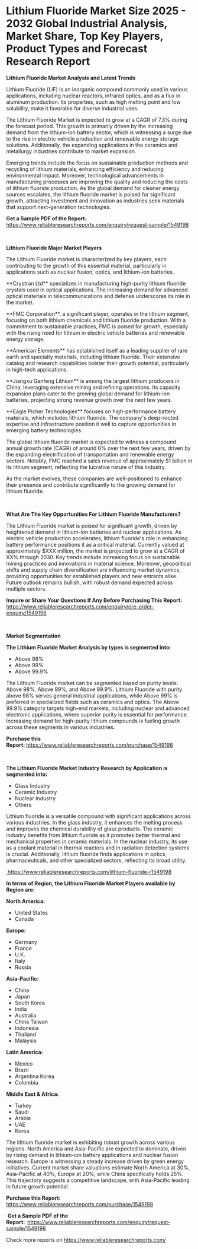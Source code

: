 <p><h1>Lithium Fluoride Market Size 2025 - 2032 Global Industrial Analysis, Market Share, Top Key Players, Product Types and Forecast Research Report</h1></p><p><strong>Lithium Fluoride Market Analysis and Latest Trends</strong></p>
<p><p>Lithium Fluoride (LiF) is an inorganic compound commonly used in various applications, including nuclear reactors, infrared optics, and as a flux in aluminum production. Its properties, such as high melting point and low solubility, make it favorable for diverse industrial uses.</p><p>The Lithium Fluoride Market is expected to grow at a CAGR of 7.3% during the forecast period. This growth is primarily driven by the increasing demand from the lithium-ion battery sector, which is witnessing a surge due to the rise in electric vehicle production and renewable energy storage solutions. Additionally, the expanding applications in the ceramics and metallurgy industries contribute to market expansion.</p><p>Emerging trends include the focus on sustainable production methods and recycling of lithium materials, enhancing efficiency and reducing environmental impact. Moreover, technological advancements in manufacturing processes are improving the quality and reducing the costs of lithium fluoride production. As the global demand for cleaner energy sources escalates, the lithium fluoride market is poised for significant growth, attracting investment and innovation as industries seek materials that support next-generation technologies.</p></p>
<p><strong>Get a Sample PDF of the Report:&nbsp;</strong> <a href="https://www.reliableresearchreports.com/enquiry/request-sample/1549198?utm_campaign=2111&utm_medium=2&utm_source=Github&utm_content=ia&utm_term=01042025&utm_id=lithium-fluoride">https://www.reliableresearchreports.com/enquiry/request-sample/1549198</a></p>
<p>&nbsp;</p>
<p><strong>Lithium Fluoride Major Market Players</strong></p>
<p><p>The Lithium Fluoride market is characterized by key players, each contributing to the growth of this essential material, particularly in applications such as nuclear fusion, optics, and lithium-ion batteries. </p><p>**Crystran Ltd** specializes in manufacturing high-purity lithium fluoride crystals used in optical applications. The increasing demand for advanced optical materials in telecommunications and defense underscores its role in the market.</p><p>**FMC Corporation**, a significant player, operates in the lithium segment, focusing on both lithium chemicals and lithium fluoride production. With a commitment to sustainable practices, FMC is poised for growth, especially with the rising need for lithium in electric vehicle batteries and renewable energy storage.</p><p>**American Elements** has established itself as a leading supplier of rare earth and specialty materials, including lithium fluoride. Their extensive catalog and research capabilities bolster their growth potential, particularly in high-tech applications.</p><p>**Jiangxu Ganfeng Lithium** is among the largest lithium producers in China, leveraging extensive mining and refining operations. Its capacity expansion plans cater to the growing global demand for lithium-ion batteries, projecting strong revenue growth over the next few years.</p><p>**Eagle Picher Technologies** focuses on high-performance battery materials, which includes lithium fluoride. The company's deep-rooted expertise and infrastructure position it well to capture opportunities in emerging battery technologies.</p><p>The global lithium fluoride market is expected to witness a compound annual growth rate (CAGR) of around 6% over the next few years, driven by the expanding electrification of transportation and renewable energy sectors. Notably, FMC reached a sales revenue of approximately $1 billion in its lithium segment, reflecting the lucrative nature of this industry. </p><p>As the market evolves, these companies are well-positioned to enhance their presence and contribute significantly to the growing demand for lithium fluoride.</p></p>
<p>&nbsp;</p>
<p><strong>What Are The Key Opportunities For Lithium Fluoride Manufacturers?</strong></p>
<p><p>The Lithium Fluoride market is poised for significant growth, driven by heightened demand in lithium-ion batteries and nuclear applications. As electric vehicle production accelerates, lithium fluoride's role in enhancing battery performance positions it as a critical material. Currently valued at approximately $XXX million, the market is projected to grow at a CAGR of XX% through 2030. Key trends include increasing focus on sustainable mining practices and innovations in material science. Moreover, geopolitical shifts and supply chain diversification are influencing market dynamics, providing opportunities for established players and new entrants alike. Future outlook remains bullish, with robust demand expected across multiple sectors.</p></p>
<p><strong>Inquire or Share Your Questions If Any Before Purchasing This Report:</strong> <a href="https://www.reliableresearchreports.com/enquiry/pre-order-enquiry/1549198?utm_campaign=2111&utm_medium=2&utm_source=Github&utm_content=ia&utm_term=01042025&utm_id=lithium-fluoride">https://www.reliableresearchreports.com/enquiry/pre-order-enquiry/1549198</a></p>
<p>&nbsp;</p>
<p><strong>Market Segmentation</strong></p>
<p><strong>The Lithium Fluoride Market Analysis by types is segmented into:</strong></p>
<p><ul><li>Above 98%</li><li>Above 99%</li><li>Above 99.9%</li></ul></p>
<p><p>The Lithium Fluoride market can be segmented based on purity levels: Above 98%, Above 99%, and Above 99.9%. Lithium Fluoride with purity above 98% serves general industrial applications, while Above 99% is preferred in specialized fields such as ceramics and optics. The Above 99.9% category targets high-end markets, including nuclear and advanced electronic applications, where superior purity is essential for performance. Increasing demand for high-purity lithium compounds is fueling growth across these segments in various industries.</p></p>
<p><strong>Purchase this Report:&nbsp;</strong><a href="https://www.reliableresearchreports.com/purchase/1549198?utm_campaign=2111&utm_medium=2&utm_source=Github&utm_content=ia&utm_term=01042025&utm_id=lithium-fluoride">https://www.reliableresearchreports.com/purchase/1549198</a></p>
<p>&nbsp;</p>
<p><strong>The Lithium Fluoride Market Industry Research by Application is segmented into:</strong></p>
<p><ul><li>Glass Industry</li><li>Ceramic Industry</li><li>Nuclear Industry</li><li>Others</li></ul></p>
<p><p>Lithium fluoride is a versatile compound with significant applications across various industries. In the glass industry, it enhances the melting process and improves the chemical durability of glass products. The ceramic industry benefits from lithium fluoride as it promotes better thermal and mechanical properties in ceramic materials. In the nuclear industry, its use as a coolant material in thermal reactors and in radiation detection systems is crucial. Additionally, lithium fluoride finds applications in optics, pharmaceuticals, and other specialized sectors, reflecting its broad utility.</p></p>
<p><a href="https://www.reliableresearchreports.com/lithium-fluoride-r1549198?utm_campaign=2111&utm_medium=2&utm_source=Github&utm_content=ia&utm_term=01042025&utm_id=lithium-fluoride">&nbsp;https://www.reliableresearchreports.com/lithium-fluoride-r1549198</a></p>
<p><strong>In terms of Region, the Lithium Fluoride Market Players available by Region are:</strong></p>
<p>
    <p> <strong> North America: </strong>
        <ul>
            <li>United States</li>
            <li>Canada</li>
        </ul>
        </p> 
    <p> <strong> Europe: </strong>
        <ul>
            <li>Germany</li>
            <li>France</li>
            <li>U.K.</li>
            <li>Italy</li>
            <li>Russia</li>
        </ul>
        </p> 
    <p> <strong> Asia-Pacific: </strong>
        <ul>
            <li>China</li>
            <li>Japan</li>
            <li>South Korea</li>
            <li>India</li>
            <li>Australia</li>
            <li>China Taiwan</li>
            <li>Indonesia</li>
            <li>Thailand</li>
            <li>Malaysia</li>
        </ul>
        </p> 
    <p> <strong> Latin America: </strong>
        <ul>
            <li>Mexico</li>
            <li>Brazil</li>
            <li>Argentina Korea</li>
            <li>Colombia</li>
        </ul>
        </p> 
    <p> <strong> Middle East & Africa: </strong>
        <ul>
            <li>Turkey</li>
            <li>Saudi</li>
            <li>Arabia</li>
            <li>UAE</li>
            <li>Korea</li>
        </ul>
    </p>
    </p>
<p><p>The lithium fluoride market is exhibiting robust growth across various regions. North America and Asia-Pacific are expected to dominate, driven by rising demand in lithium-ion battery applications and nuclear fusion research. Europe is witnessing a steady increase driven by green energy initiatives. Current market share valuations estimate North America at 30%, Asia-Pacific at 40%, Europe at 20%, while China specifically holds 25%. This trajectory suggests a competitive landscape, with Asia-Pacific leading in future growth potential.</p></p>
<p><strong>Purchase this Report: </strong><a href="https://www.reliableresearchreports.com/purchase/1549198?utm_campaign=2111&utm_medium=2&utm_source=Github&utm_content=ia&utm_term=01042025&utm_id=lithium-fluoride">https://www.reliableresearchreports.com/purchase/1549198</a></p>
<p>&nbsp;<strong>Get a Sample PDF of the Report:&nbsp;&nbsp;</strong><a href="https://www.reliableresearchreports.com/enquiry/request-sample/1549198?utm_campaign=2111&utm_medium=2&utm_source=Github&utm_content=ia&utm_term=01042025&utm_id=lithium-fluoride">https://www.reliableresearchreports.com/enquiry/request-sample/1549198</a></p>
<p><strong></strong></p>
<p>Check more reports on <a href="https://www.reliableresearchreports.com/?utm_campaign=2111&utm_medium=2&utm_source=Github&utm_content=ia&utm_term=01042025&utm_id=lithium-fluoride">https://www.reliableresearchreports.com/</a></p>